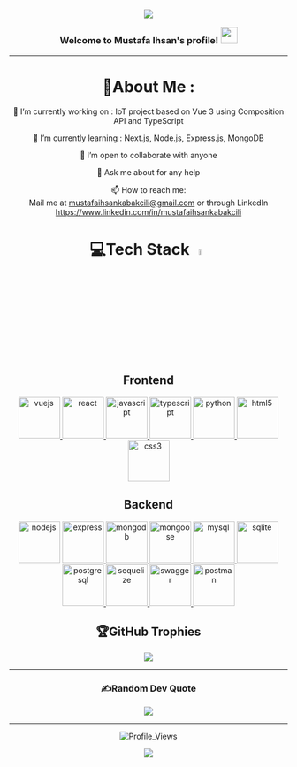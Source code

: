 <h3 align="center">

![](https://capsule-render.vercel.app/api?type=waving&color=gradient&height=100&section=header)

  Welcome to Mustafa Ihsan's profile!
  <img src="https://media.giphy.com/media/hvRJCLFzcasrR4ia7z/giphy.gif" width="30">
</h3>

---
<div align="center">
  
# 💫About Me :
🔭 I’m currently working on :
IoT project based on Vue 3 using Composition API and TypeScript
  
🌱 I’m currently learning :
Next.js, Node.js, Express.js, MongoDB

  👯 I’m open to collaborate with anyone

  💬 Ask me about for any help

  📫 How to reach me:  
  Mail me at mustafaihsankabakcili@gmail.com or
  through LinkedIn https://www.linkedin.com/in/mustafaihsankabakcili

# 💻Tech Stack <img src = "https://media2.giphy.com/media/QssGEmpkyEOhBCb7e1/giphy.gif?cid=ecf05e47a0n3gi1bfqntqmob8g9aid1oyj2wr3ds3mg700bl&rid=giphy.gif" width = 5%> 

## Frontend
  <a href="https://vuejs.org/" target="_blank" rel="noreferrer"> <img src="https://githubraw.com/devicons/devicon/master/icons/vuejs/vuejs-original-wordmark.svg" alt="vuejs" width="75" height="75"/> </a>
  <a href="https://reactjs.org/" target="_blank" rel="noreferrer"> <img src="https://githubraw.com/devicons/devicon/master/icons/react/react-original-wordmark.svg" alt="react" width="75" height="75"/> </a>
  <a href="https://developer.mozilla.org/en-US/docs/Web/JavaScript" target="_blank" rel="noreferrer"> <img src="https://githubraw.com/devicons/devicon/master/icons/javascript/javascript-original.svg" alt="javascript" width="75" height="75"/> </a>
  <a href="https://www.typescriptlang.org/" target="_blank" rel="noreferrer"> <img src="https://githubraw.com/devicons/devicon/master/icons/typescript/typescript-original.svg" alt="typescript" width="75" height="75"/> </a>
  <a href="https://www.python.org" target="_blank" rel="noreferrer"> <img src="https://githubraw.com/devicons/devicon/master/icons/python/python-original.svg" alt="python" width="75" height="75"/> </a>
  <a href="https://www.w3.org/html/" target="_blank" rel="noreferrer"> <img src="https://githubraw.com/devicons/devicon/master/icons/html5/html5-original-wordmark.svg" alt="html5" width="75" height="75"/> </a>
  <a href="https://www.w3schools.com/css/" target="_blank" rel="noreferrer"> <img src="https://githubraw.com/devicons/devicon/master/icons/css3/css3-original-wordmark.svg" alt="css3" width="75" height="75"/> </a>

## Backend
<a href="https://nodejs.org/en" target="_blank" rel="noreferrer"> <img src="https://githubraw.com/devicons/devicon/master/icons/nodejs/nodejs-original-wordmark.svg" alt="nodejs" width="75" height="75"/></a>
<a href="https://expressjs.com" target="_blank" rel="noreferrer"> <img src="https://githubraw.com/devicons/devicon/master/icons/express/express-original-wordmark.svg" alt="express" width="75" height="75"/>
<a href="https://mongodb.com" target="_blank" rel="noreferrer"> <img src="https://githubraw.com/devicons/devicon/master/icons/mongodb/mongodb-original-wordmark.svg" alt="mongodb" width="75" height="75"/> </a>
<a href="https://mongoosejs.com" target="_blank" rel="noreferrer"> <img src="https://githubraw.com/devicons/devicon/master/icons/mongoose/mongoose-original-wordmark.svg" alt="mongoose" width="75" height="75"/> </a>
<a href="https://mysql.com" target="_blank" rel="noreferrer"> <img src="https://githubraw.com/devicons/devicon/master/icons/mysql/mysql-original-wordmark.svg" alt="mysql" width="75" height="75"/> </a>
<a href="https://sqlite.org" target="_blank" rel="noreferrer"> <img src="https://githubraw.com/devicons/devicon/master/icons/sqlite/sqlite-original-wordmark.svg" alt="sqlite" width="75" height="75"/> </a>
<a href="https://postgresql.org" target="_blank" rel="noreferrer"> <img src="https://githubraw.com/devicons/devicon/master/icons/postgresql/postgresql-original-wordmark.svg" alt="postgresql" width="75" height="75"/> </a>
<a href="https://sequelize.org" target="_blank" rel="noreferrer"> <img src="https://githubraw.com/devicons/devicon/master/icons/sequelize/sequelize-original-wordmark.svg" alt="sequelize" width="75" height="75"/> </a>
<a href="https://swagger.io" target="_blank" rel="noreferrer"> <img src="https://githubraw.com/devicons/devicon/master/icons/swagger/swagger-original-wordmark.svg" alt="swagger" width="75" height="75"/> </a>
<a href="https://postman.com" target="_blank" rel="noreferrer"> <img src="https://githubraw.com/devicons/devicon/master/icons/postman/postman-original-wordmark.svg" alt="postman" width="75" height="75"/> </a>
  
## 🏆GitHub Trophies
[![](https://github-profile-trophy.vercel.app/?username=mustafaihsank&theme=dracula&no-frame=false&no-bg=false&margin-w=4&row=2&column=4)](https://github-profile-trophy.vercel.app/?username=mustafaihsank&theme=dracula&no-frame=false&no-bg=false&margin-w=4&row53&column=5)

---
  
### ✍️Random Dev Quote
![](https://quotes-github-readme.vercel.app/api?type=horizontal&theme=dracula)

---
![Profile_Views](https://komarev.com/ghpvc/?username=mustafaihsank&style=for-the-badge&label=Visitors+Count&color=brightgreen)

![](https://capsule-render.vercel.app/api?type=waving&color=gradient&height=100&section=footer)

</div>
